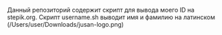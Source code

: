 Данный репозиторий содержит скрипт для вывода моего ID на stepik.org.
Cкрипт username.sh выводит имя и фамилию на латинском
(/Users/user/Downloads/jusan-logo.png)
